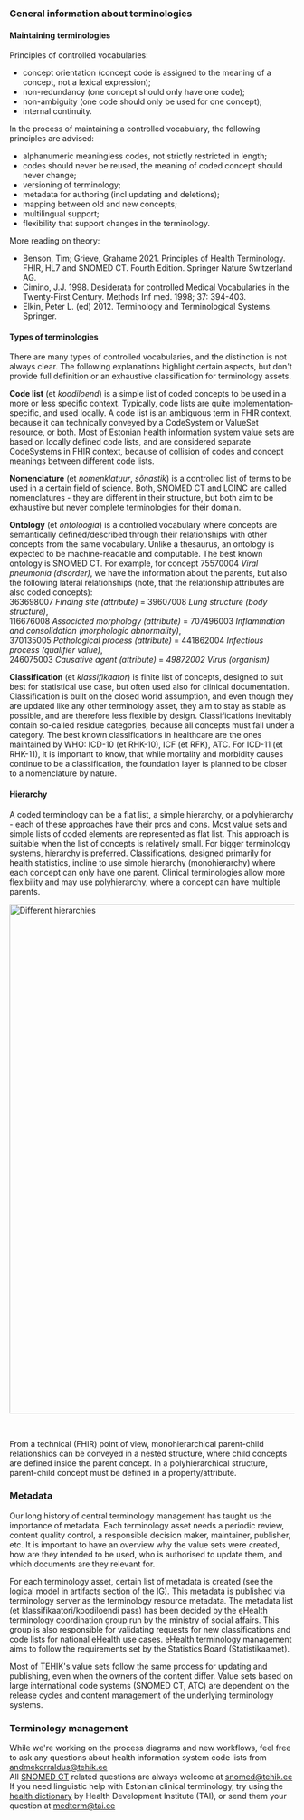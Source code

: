 ### General information about terminologies

#### Maintaining terminologies
  
Principles of controlled vocabularies:
- concept orientation (concept code is assigned to the meaning of a concept, not a lexical expression);
- non-redundancy (one concept should only have one code); 
- non-ambiguity (one code should only be used for one concept);
- internal continuity.

In the process of maintaining a controlled vocabulary, the following principles are advised:
- alphanumeric meaningless codes, not strictly restricted in length;
- codes should never be reused, the meaning of coded concept should never change;
- versioning of terminology;
- metadata for authoring (incl updating and deletions);
- mapping between old and new concepts;
- multilingual support;
- flexibility that support changes in the terminology.

More reading on theory:
- Benson, Tim; Grieve, Grahame 2021. Principles of Health Terminology. FHIR, HL7 and SNOMED CT. Fourth Edition. Springer Nature Switzerland AG.
- Cimino, J.J. 1998. Desiderata for controlled Medical Vocabularies in the Twenty-First Century. Methods Inf med. 1998; 37: 394-403. 
- Elkin, Peter L. (ed) 2012. Terminology and Terminological Systems. Springer.

#### Types of terminologies

There are many types of controlled vocabularies, and the distinction is not always clear. The following explanations highlight certain aspects, but don't provide full definition or an exhaustive classification for terminology assets.

**Code list** (et _koodiloend_) is a simple list of coded concepts to be used in a more or less specific context. Typically, code lists are quite implementation-specific, and used locally. A code list is an ambiguous term in FHIR context, because it can technically conveyed by a CodeSystem or ValueSet resource, or both. Most of Estonian health information system value sets are based on locally defined code lists, and are considered separate CodeSystems in FHIR context, because of collision of codes and concept meanings between different code lists.

**Nomenclature** (et _nomenklatuur_, _sõnastik_) is a controlled list of terms to be used in a certain field of science. Both, SNOMED CT and LOINC are called nomenclatures - they are different in their structure, but both aim to be exhaustive but never complete terminologies for their domain.

**Ontology** (et _ontoloogia_) is a controlled vocabulary where concepts are semantically defined/described through their relationships with other concepts from the same vocabulary. Unlike a thesaurus, an ontology is expected to be machine-readable and computable. The best known ontology is SNOMED CT. For example, for concept 75570004 _Viral pneumonia (disorder)_, we have the information about the parents, but also the following lateral relationships (note, that the relationship attributes are also coded concepts):  
 363698007 _Finding site (attribute)_ = 39607008 _Lung structure (body structure)_,   
 116676008 _Associated morphology (attribute)_ = 707496003 _Inflammation and consolidation (morphologic abnormality)_,  
 370135005 _Pathological process (attribute)_ = 441862004 _Infectious process (qualifier value)_,  
 246075003 _Causative agent (attribute)_ = _49872002 Virus (organism)_  

**Classification** (et _klassifikaator_) is finite list of concepts, designed to suit best for statistical use case, but often used also for clinical documentation. Classification is built on the closed world assumption, and even though they are updated like any other terminology asset, they aim to stay as stable as possible, and are therefore less flexible by design. Classifications inevitably contain so-called residue categories, because all concepts must fall under a category. The best known classifications in healthcare are the ones maintained by WHO: ICD-10 (et RHK-10), ICF (et RFK), ATC. For ICD-11 (et RHK-11), it is important to know, that while mortality and morbidity causes continue to be a classification, the foundation layer is planned to be closer to a nomenclature by nature.

#### Hierarchy

A coded terminology can be a flat list, a simple hierarchy, or a polyhierarchy - each of these approaches have their pros and cons. Most value sets and simple lists of coded elements are represented as flat list. This approach is suitable when the list of concepts is relatively small.
For bigger terminology systems, hierarchy is preferred. Classifications, designed primarily for health statistics, incline to use simple hierarchy (monohierarchy) where each concept can only have one parent. Clinical terminologies allow more flexibility and may use polyhierarchy, where a concept can have multiple parents.

<p> <img src="codesystem-hierarchy.png" alt="Different hierarchies" width="900"/> </p>
<br clear="all"/>

From a technical (FHIR) point of view, monohierarchical parent-child relationshios can be conveyed in a nested structure, where child concepts are defined inside the parent concept. In a polyhierarchical structure, parent-child concept must be defined in a property/attribute.


### Metadata
Our long history of central terminology management has taught us the importance of metadata. Each terminology asset needs a periodic review, content quality control, a responsible decision maker, maintainer, publisher, etc. It is important to have an overview why the value sets were created, how are they intended to be used, who is authorised to update them, and which documents are they relevant for. 

For each terminology asset, certain list of metadata is created (see the logical model in artifacts section of the IG). This metadata is published via terminology server as the terminology resource metadata. The metadata list (et klassifikaatori/koodiloendi pass) has been decided by the eHealth terminology coordination group run by the ministry of social affairs. This group is also responsible for validating requests for new classifications and code lists for national eHealth use cases. eHealth terminology management aims to follow the requirements set by the Statistics Board (Statistikaamet).

Most of TEHIK's value sets follow the same process for updating and publishing, even when the owners of the content differ. Value sets based on large international code systems (SNOMED CT, ATC) are dependent on the release cycles and content management of the underlying terminology systems. 

### Terminology management

While we're working on the process diagrams and new workflows, feel free to ask any questions about health information system code lists from andmekorraldus@tehik.ee  
All [SNOMED CT](https://browser.ihtsdotools.org/?) related questions are always welcome at snomed@tehik.ee  
If you need linguistic help with Estonian clinical terminology, try using the [health dictionary](https://tervisesonastik.tai.ee/) by Health Development Institute (TAI), or send them your question at medterm@tai.ee  

